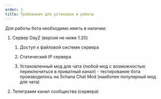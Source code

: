```yaml
---
order: 1
title: Требования для установки и работы
---
```


Для работы бота необходимо иметь в наличии:

1. Сервер DayZ (версия не ниже 1.20)

   1. Доступ к файловой системе сервера

   2. Статический IP сервера

   3. Установленный мод для чата (любой мод с возможностью переключиться в приватный канал) - тестирование бота производилось на Schana Chat Mod (наиболее популярный мод для чата)

2. Телеграмм канал сообщества (сервера)